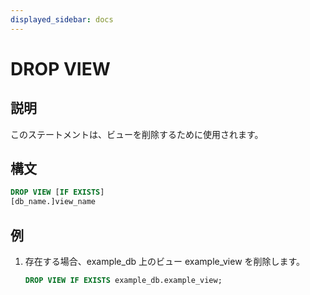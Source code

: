```yaml
---
displayed_sidebar: docs
---
```


# DROP VIEW

## 説明

このステートメントは、ビューを削除するために使用されます。

## 構文

```sql
DROP VIEW [IF EXISTS]
[db_name.]view_name
```

## 例

1. 存在する場合、example_db 上のビュー example_view を削除します。

    ```sql
    DROP VIEW IF EXISTS example_db.example_view;
    ```